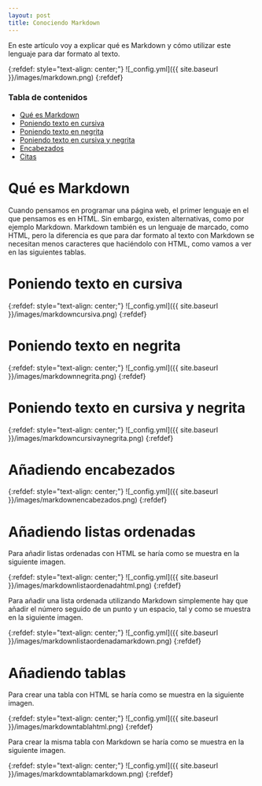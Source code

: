 ```yaml
---
layout: post
title: Conociendo Markdown
---
```


En este artículo voy a explicar qué es Markdown y cómo utilizar este lenguaje para dar formato al texto.

{:refdef: style="text-align: center;"}
![_config.yml]({{ site.baseurl }}/images/markdown.png)
{:refdef}

### Tabla de contenidos
- [Qué es Markdown](#qué-es-markdown)
- [Poniendo texto en cursiva](#poniendo-texto-en-cursiva)
- [Poniendo texto en negrita](#poniendo-texto-en-negrita)
- [Poniendo texto en cursiva y negrita](#poniendo-texto-en-cursiva-y-negrita)
- [Encabezados](#encabezados)
- [Citas](#citas)

# Qué es Markdown
Cuando pensamos en programar una página web, el primer lenguaje en el que pensamos es en HTML. Sin embargo, existen alternativas, como por ejemplo Markdown. Markdown también es un lenguaje de marcado, como HTML, pero la diferencia es que para dar formato al texto con Markdown se necesitan menos caracteres que haciéndolo con HTML, como vamos a ver en las siguientes tablas.

# Poniendo texto en cursiva
{:refdef: style="text-align: center;"}
![_config.yml]({{ site.baseurl }}/images/markdowncursiva.png)
{:refdef}

# Poniendo texto en negrita
{:refdef: style="text-align: center;"}
![_config.yml]({{ site.baseurl }}/images/markdownnegrita.png)
{:refdef}

# Poniendo texto en cursiva y negrita
{:refdef: style="text-align: center;"}
![_config.yml]({{ site.baseurl }}/images/markdowncursivaynegrita.png)
{:refdef}

# Añadiendo encabezados
{:refdef: style="text-align: center;"}
![_config.yml]({{ site.baseurl }}/images/markdownencabezados.png)
{:refdef}

# Añadiendo listas ordenadas
Para añadir listas ordenadas con HTML se haría como se muestra en la siguiente imagen.

{:refdef: style="text-align: center;"}
![_config.yml]({{ site.baseurl }}/images/markdownlistaordenadahtml.png)
{:refdef}

Para añadir una lista ordenada utilizando Markdown simplemente hay que añadir el número seguido de un punto y un espacio, tal y como se muestra en la siguiente imagen.

{:refdef: style="text-align: center;"}
![_config.yml]({{ site.baseurl }}/images/markdownlistaordenadamarkdown.png)
{:refdef}

# Añadiendo tablas
Para crear una tabla con HTML se haría como se muestra en la siguiente imagen.

{:refdef: style="text-align: center;"}
![_config.yml]({{ site.baseurl }}/images/markdowntablahtml.png)
{:refdef}

Para crear la misma tabla con Markdown se haría como se muestra en la siguiente imagen.

{:refdef: style="text-align: center;"}
![_config.yml]({{ site.baseurl }}/images/markdowntablamarkdown.png)
{:refdef}
